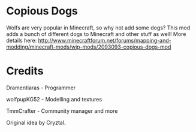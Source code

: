 Copious Dogs
============

Wolfs are very popular in Minecraft, so why not add some dogs?  This mod adds a bunch of different dogs to Minecraft and other stuff as well! More details here: http://www.minecraftforum.net/forums/mapping-and-modding/minecraft-mods/wip-mods/2093093-copious-dogs-mod

Credits
=======

Dramentiaras - Programmer

wolfpupKG52 - Modelling and textures

TmmCrafter - Community manager and more

Original idea by Cryztal.
